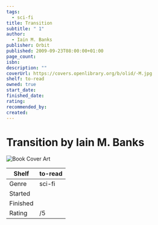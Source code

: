 ```yaml
---
tags:
  - sci-fi
title: Transition
subtitle: " 1"
author:
  - Iain M. Banks
publisher: Orbit
published: 2009-09-23T08:00:00+01:00
page_count: 
isbn: 
description: ""
coverUrl: https://covers.openlibrary.org/b/olid/-M.jpg
shelf: to-read
owned: true
start_date: 
finished_date: 
rating: 
recommended_by: 
created: 
---
```


# Transition by Iain M. Banks

![Book Cover Art](https://covers.openlibrary.org/b/olid/-M.jpg)

| Shelf | to-read |
| --- | --- |
| Genre | sci-fi |
| Started |  |
| Finished |  |
| Rating | /5 |

